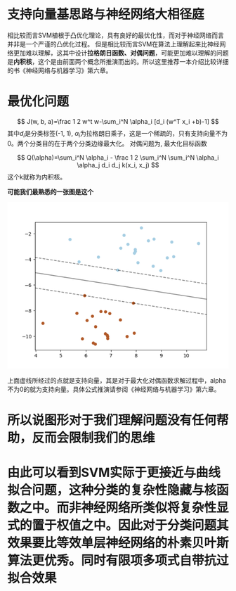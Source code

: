 # 支持向量基思路与神经网络大相径庭
相比较而言SVM植根于凸优化理论，具有良好的最优化性，而对于神经网络而言并非是一个严谨的凸优化过程。
但是相比较而言SVM在算法上理解起来比神经网络更加难以理解，这其中设计**拉格朗日函数、对偶问题**，可能更加难以理解的问题是**内积核**，这个是由前面两个概念所推演而出的。所以这里推荐一本介绍比较详细的书《神经网络与机器学习》第六章。

# 最优化问题
$$
J(w, b, a)=\frac 1 2 w^t w-\sum_i^N \alpha_i [d_i (w^T x_i +b)-1]
$$
其中$d_i$是分类标签(-1, 1), $\alpha_i$为拉格朗日乘子，这是一个稀疏的，只有支持向量不为0。两个分类目的在于两个分类边缘最大化。
对偶问题为, 最大化目标函数

$$
Q(\alpha)=\sum_i^N \alpha_i - \frac 1 2 \sum_i^N \sum_i^N \alpha_i \alpha_j d_i d_j k(x_i, x_j)
$$
这个k就称为内积核。

**可能我们最熟悉的一张图是这个**

![](../image/svm.png)

上面虚线所经过的点就是支持向量，其是对于最大化对偶函数求解过程中，alpha不为0的就为支持向量。具体公式推演请参阅《神经网络与机器学习》第六章。

# 所以说图形对于我们理解问题没有任何帮助，反而会限制我们的思维

# 由此可以看到SVM实际于更接近与曲线拟合问题，这种分类的复杂性隐藏与核函数之中。而非神经网络所类似将复杂性显式的置于权值之中。因此对于分类问题其效果要比等效单层神经网络的朴素贝叶斯算法更优秀。同时有限项多项式自带抗过拟合效果
